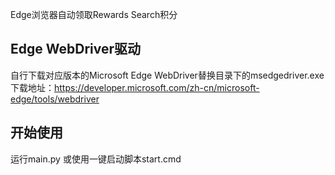 Edge浏览器自动领取Rewards Search积分

## Edge WebDriver驱动
自行下载对应版本的Microsoft Edge WebDriver替换目录下的msedgedriver.exe
下载地址：https://developer.microsoft.com/zh-cn/microsoft-edge/tools/webdriver

## 开始使用
运行main.py
或使用一键启动脚本start.cmd
